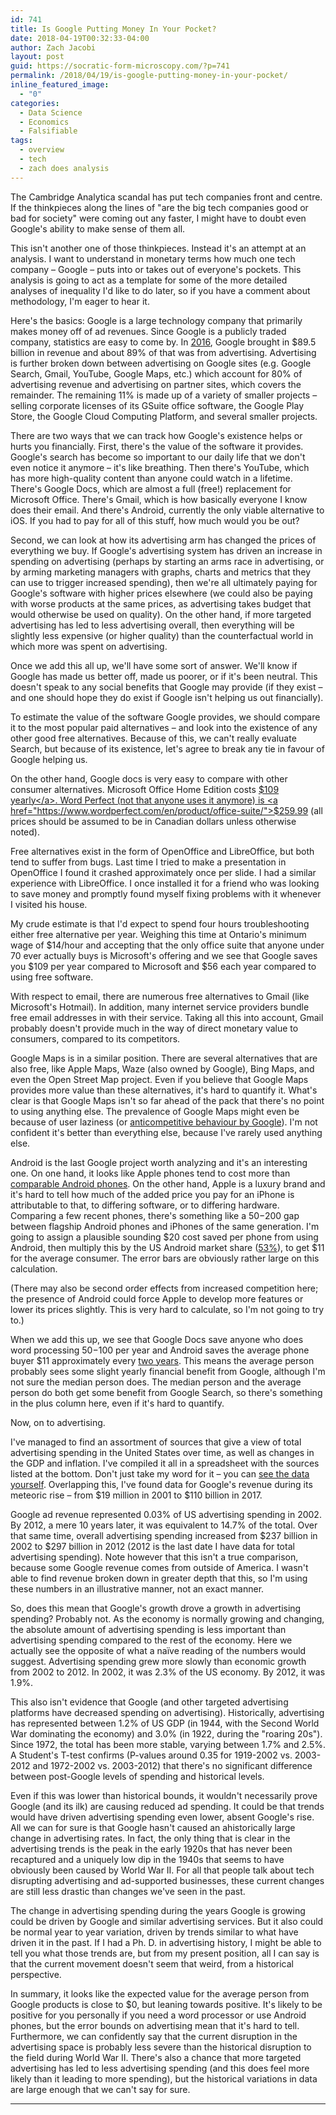 ```yaml
---
id: 741
title: Is Google Putting Money In Your Pocket?
date: 2018-04-19T00:32:33-04:00
author: Zach Jacobi
layout: post
guid: https://socratic-form-microscopy.com/?p=741
permalink: /2018/04/19/is-google-putting-money-in-your-pocket/
inline_featured_image:
  - "0"
categories:
  - Data Science
  - Economics
  - Falsifiable
tags:
  - overview
  - tech
  - zach does analysis
---
```


The Cambridge Analytica scandal has put tech companies front and centre. If the thinkpieces along the lines of "are the big tech companies good or bad for society" were coming out any faster, I might have to doubt even Google's ability to make sense of them all.

This isn't another one of those thinkpieces. Instead it's an attempt at an analysis. I want to understand in monetary terms how much one tech company – Google – puts into or takes out of everyone's pockets. This analysis is going to act as a template for some of the more detailed analyses of inequality I'd like to do later, so if you have a comment about methodology, I'm eager to hear it.

<!--more-->

Here's the basics: Google is a large technology company that primarily makes money off of ad revenues. Since Google is a publicly traded company, statistics are easy to come by. In <a href="https://www.investopedia.com/articles/investing/020515/business-google.asp">2016</a>, Google brought in $89.5 billion in revenue and about 89% of that was from advertising. Advertising is further broken down between advertising on Google sites (e.g. Google Search, Gmail, YouTube, Google Maps, etc.) which account for 80% of advertising revenue and advertising on partner sites, which covers the remainder. The remaining 11% is made up of a variety of smaller projects – selling corporate licenses of its GSuite office software, the Google Play Store, the Google Cloud Computing Platform, and several smaller projects.

There are two ways that we can track how Google's existence helps or hurts you financially. First, there's the value of the software it provides. Google's search has become so important to our daily life that we don't even notice it anymore – it's like breathing. Then there's YouTube, which has more high-quality content than anyone could watch in a lifetime. There's Google Docs, which are almost a full (free!) replacement for Microsoft Office. There's Gmail, which is how basically everyone I know does their email. And there's Android, currently the only viable alternative to iOS. If you had to pay for all of this stuff, how much would you be out?

Second, we can look at how its advertising arm has changed the prices of everything we buy. If Google's advertising system has driven an increase in spending on advertising (perhaps by starting an arms race in advertising, or by arming marketing managers with graphs, charts and metrics that they can use to trigger increased spending), then we're all ultimately paying for Google's software with higher prices elsewhere (we could also be paying with worse products at the same prices, as advertising takes budget that would otherwise be used on quality). On the other hand, if more targeted advertising has led to less advertising overall, then everything will be slightly less expensive (or higher quality) than the counterfactual world in which more was spent on advertising.

Once we add this all up, we'll have some sort of answer. We'll know if Google has made us better off, made us poorer, or if it's been neutral. This doesn't speak to any social benefits that Google may provide (if they exist – and one should hope they do exist if Google isn't helping us out financially).

To estimate the value of the software Google provides, we should compare it to the most popular paid alternatives – and look into the existence of any other good free alternatives. Because of this, we can't really evaluate Search, but because of its existence, let's agree to break any tie in favour of Google helping us.

On the other hand, Google docs is very easy to compare with other consumer alternatives. Microsoft Office Home Edition costs <a href="https://www.microsoft.com/en-ca/store/d/office-365-home/CFQ7TTC0K5DM/007P?OCID=AID695749_SEM_V%40sSYQAAACdIqeAD%3a20180414042342%3as&amp;cl_vend=google&amp;cl_ch=shopping&amp;cl_camp=1335102185&amp;cl_adg=52924973229&amp;cl_crtv=259910509131&amp;cl_kw=&amp;cl_pub=google.com&amp;">$109 yearly</a>. Word Perfect (not that anyone uses it anymore) is <a href="https://www.wordperfect.com/en/product/office-suite/">$259.99</a> (all prices should be assumed to be in Canadian dollars unless otherwise noted).

Free alternatives exist in the form of OpenOffice and LibreOffice, but both tend to suffer from bugs. Last time I tried to make a presentation in OpenOffice I found it crashed approximately once per slide. I had a similar experience with LibreOffice. I once installed it for a friend who was looking to save money and promptly found myself fixing problems with it whenever I visited his house.

My crude estimate is that I'd expect to spend four hours troubleshooting either free alternative per year. Weighing this time at Ontario's minimum wage of $14/hour and accepting that the only office suite that anyone under 70 ever actually buys is Microsoft's offering and we see that Google saves you $109 per year compared to Microsoft and $56 each year compared to using free software.

With respect to email, there are numerous free alternatives to Gmail (like Microsoft's Hotmail). In addition, many internet service providers bundle free email addresses in with their service. Taking all this into account, Gmail probably doesn't provide much in the way of direct monetary value to consumers, compared to its competitors.

Google Maps is in a similar position. There are several alternatives that are also free, like Apple Maps, Waze (also owned by Google), Bing Maps, and even the Open Street Map project. Even if you believe that Google Maps provides more value than these alternatives, it's hard to quantify it. What's clear is that Google Maps isn't so far ahead of the pack that there's no point to using anything else. The prevalence of Google Maps might even be because of user laziness (or <a href="https://www.huffingtonpost.com/entry/google-fine-anti-competitive-practices_us_59522cc0e4b0da2c731e52df">anticompetitive behaviour by Google</a>). I'm not confident it's better than everything else, because I've rarely used anything else.

Android is the last Google project worth analyzing and it's an interesting one. On one hand, it looks like Apple phones tend to cost more than <a href="https://www.phonearena.com/phones/compare/Samsung-Galaxy-S8,Apple-iPhone-8/phones/10311%2C10408">comparable Android phones</a>. On the other hand, Apple is a luxury brand and it's hard to tell how much of the added price you pay for an iPhone is attributable to that, to differing software, or to differing hardware. Comparing a few recent phones, there's something like a $50-$200 gap between flagship Android phones and iPhones of the same generation. I'm going to assign a plausible sounding $20 cost saved per phone from using Android, then multiply this by the US Android market share (<a href="https://www.statista.com/topics/2711/us-smartphone-market/">53%</a>), to get $11 for the average consumer. The error bars are obviously rather large on this calculation.

(There may also be second order effects from increased competition here; the presence of Android could force Apple to develop more features or lower its prices slightly. This is very hard to calculate, so I'm not going to try to.)

When we add this up, we see that Google Docs save anyone who does word processing $50-$100 per year and Android saves the average phone buyer $11 approximately every <a href="http://www.businessinsider.com/how-long-people-wait-to-upgrade-phones-chart-2017-3">two years</a>. This means the average person probably sees some slight yearly financial benefit from Google, although I'm not sure the median person does. The median person and the average person do both get some benefit from Google Search, so there's something in the plus column here, even if it's hard to quantify.

Now, on to advertising.

I've managed to find an assortment of sources that give a view of total advertising spending in the United States over time, as well as changes in the GDP and inflation. I've compiled it all in a spreadsheet with the sources listed at the bottom. Don't just take my word for it – you can <a href="https://docs.google.com/spreadsheets/d/13NHjDdBne4ADONrJ2QfIiZz68Q1QW9fiW1jcQ-l1zC0/edit?usp=sharing">see the data yourself</a>. Overlapping this, I've found data for Google's revenue during its meteoric rise – from $19 million in 2001 to $110 billion in 2017.

Google ad revenue represented 0.03% of US advertising spending in 2002. By 2012, a mere 10 years later, it was equivalent to 14.7% of the total. Over that same time, overall advertising spending increased from $237 billion in 2002 to $297 billion in 2012 (2012 is the last date I have data for total advertising spending). Note however that this isn't a true comparison, because some Google revenue comes from outside of America. I wasn't able to find revenue broken down in greater depth that this, so I'm using these numbers in an illustrative manner, not an exact manner.

So, does this mean that Google's growth drove a growth in advertising spending? Probably not. As the economy is normally growing and changing, the absolute amount of advertising spending is less important than advertising spending compared to the rest of the economy. Here we actually see the opposite of what a naïve reading of the numbers would suggest. Advertising spending grew more slowly than economic growth from 2002 to 2012. In 2002, it was 2.3% of the US economy. By 2012, it was 1.9%.

This also isn't evidence that Google (and other targeted advertising platforms have decreased spending on advertising). Historically, advertising has represented between 1.2% of US GDP (in 1944, with the Second World War dominating the economy) and 3.0% (in 1922, during the "roaring 20s"). Since 1972, the total has been more stable, varying between 1.7% and 2.5%. A Student's T-test confirms (P-values around 0.35 for 1919-2002 vs. 2003-2012 and 1972-2002 vs. 2003-2012) that there's no significant difference between post-Google levels of spending and historical levels.

Even if this was lower than historical bounds, it wouldn't necessarily prove Google (and its ilk) are causing reduced ad spending. It could be that trends would have driven advertising spending even lower, absent Google's rise. All we can for sure is that Google hasn't caused an ahistorically large change in advertising rates. In fact, the only thing that is clear in the advertising trends is the peak in the early 1920s that has never been recaptured and a uniquely low dip in the 1940s that seems to have obviously been caused by World War II. For all that people talk about tech disrupting advertising and ad-supported businesses, these current changes are still less drastic than changes we've seen in the past.

The change in advertising spending during the years Google is growing could be driven by Google and similar advertising services. But it also could be normal year to year variation, driven by trends similar to what have driven it in the past. If I had a Ph. D. in advertising history, I might be able to tell you what those trends are, but from my present position, all I can say is that the current movement doesn't seem that weird, from a historical perspective.

In summary, it looks like the expected value for the average person from Google products is close to $0, but leaning towards positive. It's likely to be positive for you personally if you need a word processor or use Android phones, but the error bounds on advertising mean that it's hard to tell. Furthermore, we can confidently say that the current disruption in the advertising space is probably less severe than the historical disruption to the field during World War II. There's also a chance that more targeted advertising has led to less advertising spending (and this does feel more likely than it leading to more spending), but the historical variations in data are large enough that we can't say for sure.

<hr class="post-end" />
